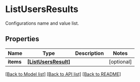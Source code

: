 # ListUsersResults

Configurations name and value list.
## Properties
Name | Type | Description | Notes
------------ | ------------- | ------------- | -------------
**items** | [**[ListUsersResult]**](ListUsersResult.md) |  | [optional] 

[[Back to Model list]](../README.md#documentation-for-models) [[Back to API list]](../README.md#documentation-for-api-endpoints) [[Back to README]](../README.md)


